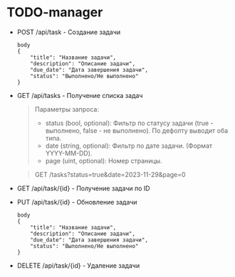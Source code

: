 # TODO-manager

- POST /api/task - Создание задачи
    ```
    body
    {
        "title": "Название задачи",
        "description": "Описание задачи",
        "due_date": "Дата завершения задачи",
        "status": "Выполнено/Не выполнено"
    }
    ```
- GET /api/tasks - Получение списка задач
    > Параметры запроса:
  > - status (bool, optional): Фильтр по статусу задачи (true - выполнено, false - не выполнено). По дефолту выводит оба типа.
  > - date (string, optional): Фильтр по дате задачи. (Формат YYYY-MM-DD).
  > - page (uint, optional): Номер страницы. 

  >GET /tasks?status=true&date=2023-11-29&page=0
- GET /api/task/{id} - Получение задачи по ID
- PUT /api/task/{id} - Обновление задачи
    ```
    body
    {
        "title": "Название задачи",
        "description": "Описание задачи",
        "due_date": "Дата завершения задачи",
        "status": "Выполнено/Не выполнено"
    }
    ```
- DELETE /api/task/{id} - Удаление задачи